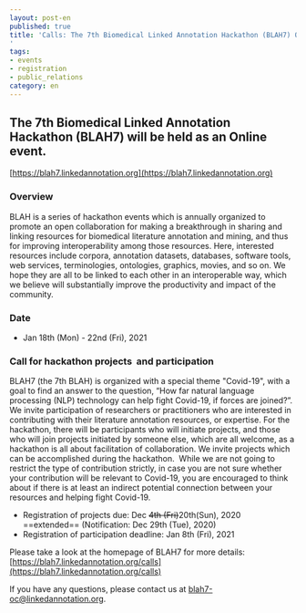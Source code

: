 ```yaml
---
layout: post-en
published: true
title: 'Calls: The 7th Biomedical Linked Annotation Hackathon (BLAH7) Online
'
tags:
- events
- registration
- public_relations
category: en
---
```

## The 7th Biomedical Linked Annotation Hackathon (BLAH7) will be held as an Online event.
[https://blah7.linkedannotation.org](https://blah7.linkedannotation.org)

### Overview
BLAH is a series of hackathon events which is annually organized to promote an open collaboration for making a breakthrough in sharing and linking resources for biomedical literature annotation and mining, and thus for improving interoperability among those resources. Here, interested resources include corpora, annotation datasets, databases, software tools, web services, terminologies, ontologies, graphics, movies, and so on. We hope they are all to be linked to each other in an interoperable way, which we believe will substantially improve the productivity and impact of the community.

### Date
* Jan 18th (Mon) - 22nd (Fri), 2021

### Call for hackathon projects  and participation
BLAH7 (the 7th BLAH) is organized with a special theme "Covid-19", with a goal to find an answer to the question, “How far natural language processing (NLP) technology can help fight Covid-19, if forces are joined?”.
We invite participation of researchers or practitioners who are interested in contributing with their literature annotation resources, or expertise. For the hackathon, there will be participants who will initiate projects, and those who will join projects initiated by someone else, which are all welcome, as a hackathon is all about facilitation of collaboration. We invite projects which can be accomplished during the hackathon. 
While we are not going to restrict the type of contribution strictly, in case you are not sure whether your contribution will be relevant to Covid-19, you are encouraged to think about if there is at least an indirect potential connection between your resources and helping fight Covid-19.
  
* Registration of projects due: Dec <del>4th (Fri)</del>20th(Sun), 2020 ==extended== (Notification: Dec 29th (Tue), 2020)
* Registration of participation deadline: Jan 8th (Fri), 2021

Please take a look at the homepage of BLAH7 for more details:
[https://blah7.linkedannotation.org/calls](https://blah7.linkedannotation.org/calls)

If you have any questions, please contact us at blah7-oc@linkedannotation.org.
